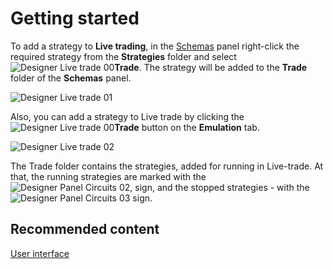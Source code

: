 # Getting started

To add a strategy to **Live trading**, in the [Schemas](Designer_Panel_Schemas.md) panel right\-click the required strategy from the **Strategies** folder and select ![Designer Live trade 00](~/images/Designer_Live_trade_00.png)**Trade**. The strategy will be added to the **Trade** folder of the **Schemas** panel.

![Designer Live trade 01](~/images/Designer_Live_trade_01.png)

Also, you can add a strategy to Live trade by clicking the ![Designer Live trade 00](~/images/Designer_Live_trade_00.png)**Trade** button on the **Emulation** tab.

![Designer Live trade 02](~/images/Designer_Live_trade_02.png)

The Trade folder contains the strategies, added for running in Live\-trade. At that, the running strategies are marked with the ![Designer Panel Circuits 02](~/images/Designer_Panel_Circuits_02.png), sign, and the stopped strategies \- with the ![Designer Panel Circuits 03](~/images/Designer_Panel_Circuits_03.png) sign.

## Recommended content

[User interface](Designer_Live_trade_interface.md)
